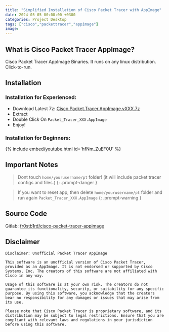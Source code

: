```yaml
---
title: "Simplified Installation of Cisco Packet Tracer with AppImage"
date: 2024-05-05 00:00:00 +0300
categories: Project Desktop
tags: ["cisco","packettracer","appimage"]
image: 
---
```


## What is Cisco Packet Tracer AppImage?

Cisco Packet Tracer AppImage Binaries. It runs on any linux distribution. Click-to-run.

## Installation

### Installation for Experienced:
- Download Latest 7z: [Cisco.Packet.Tracer.AppImage.vXXX.7z](https://gitlab.com/fr0stb1rd/cisco-packet-tracer-appimage/-/releases)
- Extract
- Double Click On `Packet_Tracer_XXX.AppImage`
- Enjoy!

### Installation for Beginners:

{% include embed/youtube.html id='hfNm_ZuEF0U' %}

## Important Notes
> Dont touch `home/yourusername/pt` folder! (it will include packet tracer configs and files.)
{: .prompt-danger }

> If you want to reset app, then delete `home/yourusername/pt` folder and run again `Packet_Tracer_XXX.AppImage`
{: .prompt-warning }

## Source Code

Gitlab: [fr0stb1rd/cisco-packet-tracer-appimage](https://gitlab.com/fr0stb1rd/cisco-packet-tracer-appimage)

## Disclaimer

```
Disclaimer: Unofficial Packet Tracer AppImage

This software is an unofficial version of Cisco Packet Tracer, provided as an AppImage. It is not endorsed or supported by Cisco Systems, Inc. The creators of this software are not affiliated with Cisco in any way.

Usage of this software is at your own risk. The creators do not guarantee its functionality, security, or suitability for any specific purpose. By using this software, you acknowledge that the creators bear no responsibility for any damages or issues that may arise from its use.

Please note that Cisco Packet Tracer is proprietary software, and its distribution may be subject to legal restrictions. Ensure that you are compliant with relevant laws and regulations in your jurisdiction before using this software.
```


